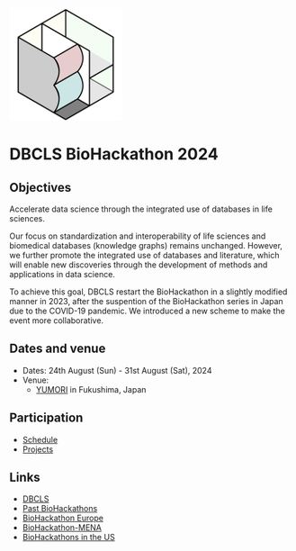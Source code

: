 <img src="./images/bh-logo.png" width="200">

# DBCLS BioHackathon 2024

## Objectives

Accelerate data science through the integrated use of databases in life sciences.

Our focus on standardization and interoperability of life sciences and biomedical databases (knowledge graphs) remains unchanged. However, we further promote the integrated use of databases and literature, which will enable new discoveries through the development of methods and applications in data science.

To achieve this goal, DBCLS restart the BioHackathon in a slightly modified manner in 2023, after the suspention of the BioHackathon series in Japan due to the COVID-19 pandemic. We introduced a new scheme to make the event more collaborative.

## Dates and venue

- Dates: 24th August (Sun) - 31st August (Sat), 2024
- Venue:
  - [YUMORI](https://yumori-hostel.jp/access/) in Fukushima, Japan

## Participation

- [Schedule](https://github.com/dbcls/bh24/wiki/Schedule)
- [Projects](https://github.com/dbcls/bh24/wiki/Projects)

<!--
## History of BioHackathon

A long time ago in a galaxy far, far away..

See [biohackathon.org](http://biohackathon.org/).
-->

## Links

- [DBCLS](https://dbcls.rois.ac.jp/)
- [Past BioHackathons](http://biohackathon.org/)
- [BioHackathon Europe](https://biohackathon-europe.org/)
- [BioHackathon-MENA](https://github.com/biohackathon-mena)
- [BioHackathons in the US](https://biohackathons.github.io/)
